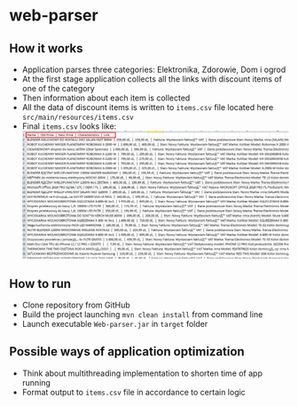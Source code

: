 # web-parser

## How it works
* Application parses three categories: Elektronika, Zdorowie, Dom i ogrod
* At the first stage application collects all the links with discount items of one of the category
* Then information about each item is collected
* All the data of discount items is written to `items.csv` file located here `src/main/resources/items.csv`
* Final `items.csv` looks like:
![image](docs/Screenshot_1.png)

## How to run
* Clone repository from GitHub
* Build the project launching `mvn clean install` from command line
* Launch executable `Web-parser.jar` in `target` folder

## Possible ways of application optimization
* Think about multithreading implementation to shorten time of app running
* Format output to `items.csv` file in accordance to certain logic